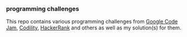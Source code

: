 ### programming challenges

This repo contains various programming challenges from [Google Code Jam](https://code.google.com/codejam/), [Codility](https://codility.com/), [HackerRank](https://www.hackerrank.com/) and others as well as my solution(s) for them.
